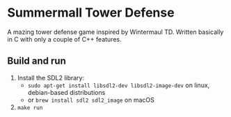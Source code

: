# Summermall Tower Defense

A mazing tower defense game inspired by Wintermaul TD. Written basically in C
with only a couple of C++ features.

## Build and run

1. Install the SDL2 library:
   - `sudo apt-get install libsdl2-dev libsdl2-image-dev` on linux, debian-based distributions
   - or `brew install sdl2 sdl2_image` on macOS
2. `make run`
